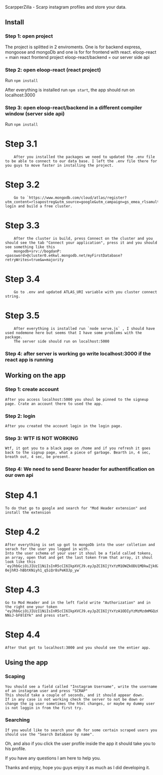 ScarpperZilla - Scarp instagram profiles and store your data.

## Install


### Step 1: open project

The project is splitted in 2 enviroments. One is for backend express, mongoose and mongoDb and one is for for frontend with react.
eloop-react = main react frontend project
eloop-react/backend = our server side api

### Step 2: open eloop-react (react project)

Run `npm install`

After everything is installed run `npm start`, the app should run on localhost:3000

### Step 3: open eloop-react/backend in a different compiler window (server side api)
Run `npm install`

# Step 3.1
        After you installed the packages we need to updated the .env file to be able to connect to our data base. I left the .env file there for you guys to move faster in installing the project.

# Step 3.2
        Go to `https://www.mongodb.com/cloud/atlas/register?utm_content=rlsapostreg&utm_source=google&utm_campaign=gs_emea_rlsamulti_search_brand_dsa_atlas_desktop_rlsa_postreg&utm_term=&utm_medium=cpc_paid_search&utm_ad=&utm_ad_campaign_id=14412646473&adgroup=131761130372&gclid=CjwKCAiAtouOBhA6EiwA2nLKHwVqKHpPuiGg1K4zDRf3IbwNFO78ortn240pru8nP4mRAIGiJyY49BoCJigQAvD_BwE`, login and build a free cluster.

# Step 3.3
        After the cluster is build, press Connect on the cluster and you should see the tab "Connect your application", press it and you should see something like this
        mongodb+srv://bogdanP:<password>@cluster0.e4kwl.mongodb.net/myFirstDatabase?retryWrites=true&w=majority

# Step 3.4
        Go to .env and updated ATLAS_URI variable with you cluster connect string.

# Step 3.5 
        After everything is installed run `node serve.js` , I should have used nodemone here but seems that I have some problems with the package.
        The server side should run on localhost:5000


### Step 4: after server is working go write localhost:3000 if the react app is running


## Working on the app

### Step 1: create account
    After you access localhost:5000 you shoul be pinned to the signeup page. Crate an account there to used the app.

### Step 2: login
    After you created the account login in the login page.

### Step 3: WTF IS NOT WORKING
    Wtf, it got you to a black page on /home and if you refresh it goes back to the signup page, what a piece of garbage. Bearth in, 4 sec, breath out, 4 sec, be present.

### Step 4: We need to send Bearer header for authentification on our own api
 # Step 4.1
    To do that go to google and search for "Mod Header extension" and install the extension

 # Step 4.2
    After everything is set up got to mongoDb into the user colletion and serach for the user you logged in with.
    Into the user schema of your user it shoul be a field called tokens, an array, open that and get the last token from that array, it shoul look like this
    `eyJhbGciOiJIUzI1NiIsInR5cCI6IkpXVCJ9.eyJpZCI6IjYxYzM1OWZkODU1MDkwZjk0ZDUyYmQwMCIsImlhdCI6MTY0MDE5MjUyNH0.pZj1_qy9-0ejhR3-hBbtKNiyh1_q5iQr8sPeKOJp_yw`
# Step 4.3
    Go to Mod Header and in the left field write "Authorization" and in the right one your token
    "eyJhbGciOiJIUzI1NiIsInR5cCI6IkpXVCJ9.eyJpZCI6IjYxYzA1ODIyYzMzMzdmMGQzOTNlN2QyZiIsImlhdCI6MTY0MDAwNDU3N30.muF3HKb_4An1cL3gimryFy9GXRR3np-NNsJ-bF8lEYk" and press start.
# Step 4.4
    After that got to localhost:3000 and you should see the entier app.


## Using the app

### Scaping
    You should see a field called "Instagram Username", write the username of an instagram user and press "SCRAP"
    This should take a couple of seconds, and it should appear down.
    If in any case is not working check the server to not be down or change the ig user sometimes the html changes, or maybe my dummy user is not loggin in from the first try.

### Searching
    If you would like to search your db for some certain scraped users you should use the "Search Database by name".

Oh, and also if you click the user profile inside the app it should take you to his profile.

If you have any questions I am here to help you.

Thanks and enjoy, hope you guys enjoy it as much as I did developing it.
